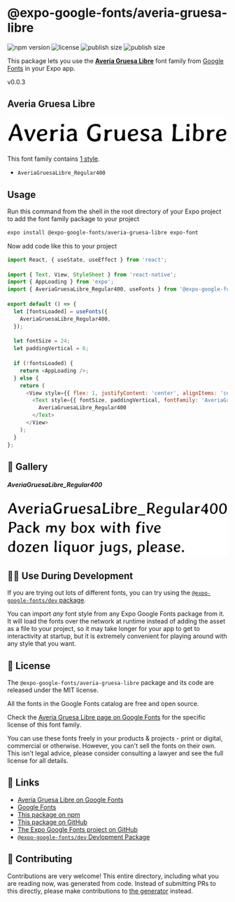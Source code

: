 # @expo-google-fonts/averia-gruesa-libre

![npm version](https://flat.badgen.net/npm/v/@expo-google-fonts/averia-gruesa-libre)
![license](https://flat.badgen.net/github/license/expo/google-fonts)
![publish size](https://flat.badgen.net/packagephobia/install/@expo-google-fonts/averia-gruesa-libre)
![publish size](https://flat.badgen.net/packagephobia/publish/@expo-google-fonts/averia-gruesa-libre)

This package lets you use the [**Averia Gruesa Libre**](https://fonts.google.com/specimen/Averia+Gruesa+Libre) font family from [Google Fonts](https://fonts.google.com/) in your Expo app.

v0.0.3

## Averia Gruesa Libre

![Averia Gruesa Libre](./font-family.png)

This font family contains [1 style](#-gallery).

- `AveriaGruesaLibre_Regular400`

## Usage

Run this command from the shell in the root directory of your Expo project to add the font family package to your project
```sh
expo install @expo-google-fonts/averia-gruesa-libre expo-font
```

Now add code like this to your project
```js
import React, { useState, useEffect } from 'react';

import { Text, View, StyleSheet } from 'react-native';
import { AppLoading } from 'expo';
import { AveriaGruesaLibre_Regular400, useFonts } from '@expo-google-fonts/averia-gruesa-libre';

export default () => {
  let [fontsLoaded] = useFonts({
    AveriaGruesaLibre_Regular400,
  });

  let fontSize = 24;
  let paddingVertical = 6;

  if (!fontsLoaded) {
    return <AppLoading />;
  } else {
    return (
      <View style={{ flex: 1, justifyContent: 'center', alignItems: 'center' }}>
        <Text style={{ fontSize, paddingVertical, fontFamily: 'AveriaGruesaLibre_Regular400' }}>
          AveriaGruesaLibre_Regular400
        </Text>
      </View>
    );
  }
};

```

## 🔡 Gallery

##### AveriaGruesaLibre_Regular400
![AveriaGruesaLibre_Regular400](./3c60fda1756722c9f8d80009e0627d49eb2106d9eada7962d132e3ebef09c96a.ttf.png)


## 👩‍💻 Use During Development

If you are trying out lots of different fonts, you can try using the [`@expo-google-fonts/dev` package](https://github.com/expo/google-fonts/tree/master/font-packages/dev#readme).

You can import *any* font style from any Expo Google Fonts package from it. It will load the fonts
over the network at runtime instead of adding the asset as a file to your project, so it may take longer
for your app to get to interactivity at startup, but it is extremely convenient
for playing around with any style that you want.

## 📖 License

The `@expo-google-fonts/averia-gruesa-libre` package and its code are released under the MIT license.

All the fonts in the Google Fonts catalog are free and open source.

Check the [Averia Gruesa Libre page on Google Fonts](https://fonts.google.com/specimen/Averia+Gruesa+Libre) for the specific license of this font family.

You can use these fonts freely in your products & projects - print or digital, commercial or otherwise. However, you can't sell the fonts on their own. This isn't legal advice, please consider consulting a lawyer and see the full license for all details.

## 🔗 Links

- [Averia Gruesa Libre on Google Fonts](https://fonts.google.com/specimen/Averia+Gruesa+Libre)
- [Google Fonts](https://fonts.google.com/)
- [This package on npm](https://www.npmjs.com/package/@expo-google-fonts/averia-gruesa-libre)
- [This package on GitHub](https://github.com/expo/google-fonts/tree/master/font-packages/averia-gruesa-libre)
- [The Expo Google Fonts project on GitHub](https://github.com/expo/google-fonts)
- [`@expo-google-fonts/dev` Devlopment Package](https://github.com/expo/google-fonts/tree/master/font-packages/dev)


## 🤝 Contributing

Contributions are very welcome! This entire directory, including what you are reading now, was generated from code. Instead of submitting PRs to this directly, please make contributions to [the generator](https://github.com/expo/google-fonts/tree/master/packages/generator) instead.
